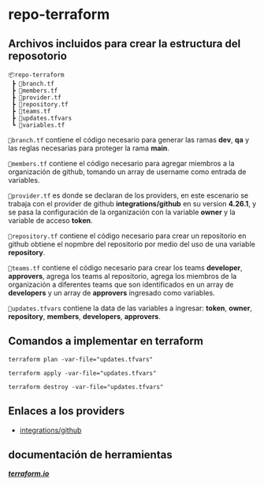 # repo-terraform

## Archivos incluidos para crear la estructura del reposotorio

```
📦repo-terraform
 ┣ 📜branch.tf
 ┣ 📜members.tf
 ┣ 📜provider.tf
 ┣ 📜repository.tf
 ┣ 📜teams.tf
 ┣ 📜updates.tfvars
 ┗ 📜variables.tf
```

```📜branch.tf``` contiene el código necesario para generar las ramas __dev__, __qa__ y las reglas necesarias para proteger la rama __main__.

```📜members.tf``` contiene el código necesario para agregar miembros a la organización de github, tomando un array de username como entrada de variables.

```📜provider.tf``` es donde se declaran de los providers, en este escenario se trabaja con el provider de github __integrations/github__ en su version __4.26.1__, y se pasa la configuración de la organización con la variable __owner__ y la variable de acceso __token__.

```📜repository.tf``` contiene el código necesario para crear un repositorio en github obtiene el nopmbre del repositorio por medio del uso de una variable __repository__.

```📜teams.tf``` contiene el código necesario para crear los teams __developer__, __approvers__, agrega los teams al repositorio, agrega los miembros de la organización a diferentes teams que son identificados en un array de __developers__ y un array de __approvers__ ingresado como variables.

```📜updates.tfvars``` contiene la data de las variables a ingresar: __token__, __owner__, __repository__, __members__, __developers__, __approvers__.

## Comandos a implementar en  terraform

```
terraform plan -var-file="updates.tfvars"

terraform apply -var-file="updates.tfvars"

terraform destroy -var-file="updates.tfvars"
```

## Enlaces a los providers
 - [integrations/github](https://registry.terraform.io/providers/integrations/github/latest/docs)

## documentación de herramientas
  ***[terraform.io](https://registry.terraform.io/)***
